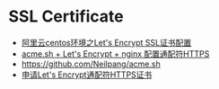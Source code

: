 # SSL Certificate

* [阿里云centos环境之Let's Encrypt SSL证书配置](https://blog.csdn.net/achenyuan/article/details/79021340)
* [acme.sh + Let's Encrypt + nginx 配置通配符HTTPS](https://www.jianshu.com/p/b6b172f69c14)
* <https://github.com/Neilpang/acme.sh>
* [申请Let's Encrypt通配符HTTPS证书](https://my.oschina.net/kimver/blog/1634575)
